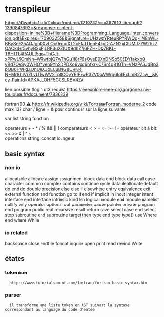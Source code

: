 # transpileur

https://d1wqtxts1xzle7.cloudfront.net/6710782/pxc387619-libre.pdf?1390847692=&response-content-disposition=inline%3B+filename%3DProgramming_Language_Inter_conversion.pdf&Expires=1709032558&Signature=UHzwzYRteuRPYRWQg~iM8nWL-BBySe925AQJghDXvLOc0emuXT2cFNJTlenE4hpDrAZN2pCIUMJzYW2hz7OACk4er5vhyB3pPjLRF3uXZIUX9dhZ7j6FZH-DQ7BKL-T6HfTb4RAULt5qx~ThCJt-xPPwL5CmNn~WRwtbjQ7wThGu1I8rP6sOveE9XnDNSo50ZDYfakxbQ-vBd7OASy0WHOYven9YnSDPDXo6vdd6nfxr~C7Sr4g81GTh~VNzPA6JdBp3pQB6FWFgZOnUuX3oE0uB4G8CRKR-N~Mr8lhIVrZLvUTwWV2Tp8COyYEIF7wR37V0oWWrg6IqhExLmB2Zow__&Key-Pair-Id=APKAJLOHF5GGSLRBV4ZA

lien possible (login ut3 requis)
https://ieeexplore-ieee-org.gorgone.univ-toulouse.fr/document/7836839


fortran 90
:warning: https://fr.wikipedia.org/wiki/Fortran#Fortran_moderne_2 code max 132 char / ligne + & pour continuer sur la ligne suivante


var
list
string
fonction


operateurs + - * / %   && || ! 
comparateurs < > = <= >= !=
opérateur bit à bit: << >> & | ^ ~  
operations string: concat loungeur


## basic syntax
### non io
allocatable
allocate
assign
assignment
block data        end block data
call
case
character
common
complex
contains
continue
cycle
data
deallocate
default
do                end do
double precision
else
else if
elsewhere
entry
equivalence
exit
external
function          end function
go to
if                end if
implicit
in
inout
integer
intent
interface         end interface
intrinsic
kind
len
logical
module            end module
namelist
nullify
only
operator
optional
out
parameter
pause
pointer
private
program           end program
public
real
recursive
result
return
save
select case       end select  
stop
subroutine        end subroutine
target
then
type              end type
type()
use
Where             end where
While

### io related
backspace
close
endfile
format
inquire
open
print
read
rewind
Write





## étates
### tokeniser
      https://www.tutorialspoint.com/fortran/fortran_basic_syntax.htm 
### parser
      il transforme une liste token en AST suivant la syntaxe correspondant au language du code d'entée
